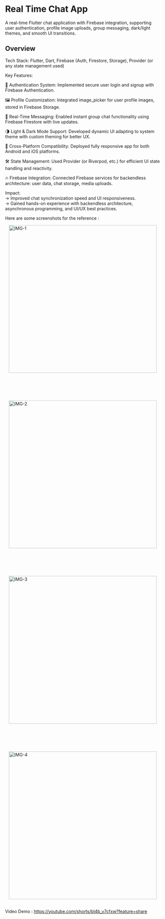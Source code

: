 # Real Time Chat App

A real-time Flutter chat application with Firebase integration, supporting user authentication, profile image uploads, group messaging, dark/light themes, and smooth UI transitions.

## Overview

Tech Stack: Flutter, Dart, Firebase (Auth, Firestore, Storage), Provider (or any state management used)

Key Features:

🔐 Authentication System: Implemented secure user login and signup with Firebase Authentication.

🖼️ Profile Customization: Integrated image_picker for user profile images, stored in Firebase Storage.

💬 Real-Time Messaging: Enabled instant group chat functionality using Firebase Firestore with live updates.

🌗 Light & Dark Mode Support: Developed dynamic UI adapting to system theme with custom theming for better UX.

📱 Cross-Platform Compatibility: Deployed fully responsive app for both Android and iOS platforms.

🛠️ State Management: Used Provider (or Riverpod, etc.) for efficient UI state handling and reactivity.

🔥 Firebase Integration: Connected Firebase services for backendless architecture: user data, chat storage, media uploads.

Impact:<br>
-> Improved chat synchronization speed and UI responsiveness. <br>
-> Gained hands-on experience with backendless architecture, asynchronous programming, and UI/UX best practices.<br>

Here are some screenshots for the reference :

<div style="display: flex; gap: 90px; justify-content: center; flex-wrap: wrap;">
  <img src="https://github.com/user-attachments/assets/e918353d-d803-43f8-a6b8-0aab384d7125" alt="IMG-1" height="480" />
  <img src="https://github.com/user-attachments/assets/1d3b3912-8404-4562-9e90-9f561c3a78c1" alt="IMG-2" height="480" />
  <img src="https://github.com/user-attachments/assets/6a8b608d-4c2a-4a32-bb05-d059824e1f5d" alt="IMG-3" height="480" />
  <img src="https://github.com/user-attachments/assets/470f3d51-a42f-4d22-8ea1-b6bfe582be89" alt="IMG-4" height="480" />
</div>
<br>

Video Demo : https://youtube.com/shorts/bI4b_v7cfxw?feature=share
